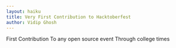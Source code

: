 ```yaml
---
layout: haiku
title: Very First Contribution to Hacktoberfest
author: Vidip Ghosh
---
```


First Contribution
To any open source event
Through college times